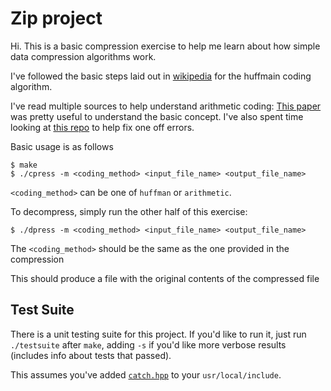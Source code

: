 # Zip project
Hi. This is a basic compression exercise to help me learn
about how simple data compression algorithms work.

I've followed the basic
steps laid out in [wikipedia](https://en.wikipedia.org/wiki/Huffman_coding) for
the huffmain coding algorithm.

I've read multiple sources to help understand arithmetic coding:
[This paper](https://www.cc.gatech.edu/~jarek/courses/7491/Arithmetic2.pdf) was
pretty useful to understand the basic concept.
I've also spent time looking at [this
repo](https://github.com/nayuki/Reference-arithmetic-coding) to help fix one off
errors.

Basic usage is as follows
```shell
$ make
$ ./cpress -m <coding_method> <input_file_name> <output_file_name>
```
`<coding_method>` can be one of `huffman` or `arithmetic`.

To decompress, simply run the other half of this exercise:
```shell
$ ./dpress -m <coding_method> <input_file_name> <output_file_name>
```

The `<coding_method>` should be the same as the one provided in the compression

This should produce a file with the original contents of the compressed file

## Test Suite

There is a unit testing suite for this project. If you'd like to run it, just run `./testsuite` after `make`, adding `-s` if you'd like more verbose results (includes info about tests that passed).

This assumes you've added [`catch.hpp`](https://raw.githubusercontent.com/catchorg/Catch2/master/single_include/catch2/catch.hpp) to your `usr/local/include`.
